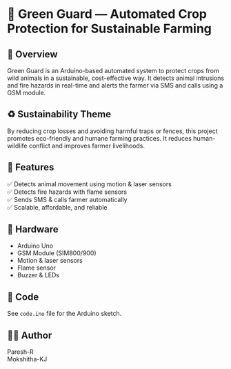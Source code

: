 # 🌾 Green Guard — Automated Crop Protection for Sustainable Farming

## 🔷 Overview
Green Guard is an Arduino-based automated system to protect crops from wild animals in a sustainable, cost-effective way.
It detects animal intrusions and fire hazards in real-time and alerts the farmer via SMS and calls using a GSM module.

## ♻️ Sustainability Theme
By reducing crop losses and avoiding harmful traps or fences, this project promotes eco-friendly and humane farming practices.
It reduces human-wildlife conflict and improves farmer livelihoods.

## 🚀 Features
✅ Detects animal movement using motion & laser sensors  
✅ Detects fire hazards with flame sensors  
✅ Sends SMS & calls farmer automatically  
✅ Scalable, affordable, and reliable

## 🧰 Hardware
- Arduino Uno
- GSM Module (SIM800/900)
- Motion & laser sensors
- Flame sensor
- Buzzer & LEDs

## 📄 Code
See `code.ino` file for the Arduino sketch.

## 👩‍💻 Author
Paresh-R                                
Mokshitha-KJ

